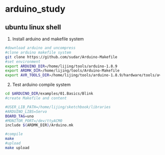 # arduino_study

## ubuntu linux shell 
1. Install arduino and makefile system
``` sh
#download arduino and uncompress
#clone arduino makefile system
git clone https://github.com/sudar/Arduino-Makefile
#set environment
export ARDUINO_DIR=/home/lijing/tools/arduino-1.8.9
export ARDMK_DIR=/home/lijing/tools/Arduino-Makefile
export AVR_TOOLS_DIR=/home/lijing/tools/arduino-1.8.9/hardware/tools/avr
```
2. Test arduino compile system
``` sh
cd $ARDUINO_DIR/examples/01.Basics/Blink
#create Makefile and content

#USER_LIB_PATH=/home/lijing/sketchbook/libraries
#ARDUINO_LIBS=Servo
BOARD_TAG=uno
#MONITOR_PORT=/dev/ttyACM0
include $(ARDMK_DIR)/Arduino.mk

#compile 
make
#upload
make upload
```

